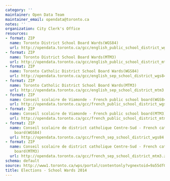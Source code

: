 ```yaml
---
category: ''
maintainer: Open Data Team
maintainer_email: opendata@toronto.ca
notes: ''
organization: City Clerk's Office
resources:
- format: ZIP
  name: Toronto District School Board Wards(WGS84)
  url: http://opendata.toronto.ca/gcc/english_public_school_district_wgs84.zip
- format: ZIP
  name: Toronto District School Board Wards(MTM3)
  url: http://opendata.toronto.ca/gcc/english_public_school_district_mtm3.zip
- format: ZIP
  name: Toronto Catholic District School Board Wards(WGS84)
  url: http://opendata.toronto.ca/gcc/english_sep_school_district_wgs84.zip
- format: ZIP
  name: Toronto Catholic District School Board Wards(MTM3)
  url: http://opendata.toronto.ca/gcc/english_sep_school_district_mtm3.zip
- format: ZIP
  name: Conseil scolaire de Viamonde - French public school board(WGS84)
  url: http://opendata.toronto.ca/gcc/french_public_school_district_wgs84.zip
- format: ZIP
  name: Conseil scolaire de Viamonde - French public school board(MTM3)
  url: http://opendata.toronto.ca/gcc/french_public_school_district_mtm3.zip
- format: ZIP
  name: Conseil scolaire de district catholique Centre-Sud - French catholic school
    board(WGS84)
  url: http://opendata.toronto.ca/gcc/french_sep_school_district_wgs84.zip
- format: ZIP
  name: Conseil scolaire de district catholique Centre-Sud - French catholic school
    board(MTM3)
  url: http://opendata.toronto.ca/gcc/french_sep_school_district_mtm3.zip
schema: default
source: http://www1.toronto.ca/wps/portal/contentonly?vgnextoid=9a55df0bb20b9410VgnVCM10000071d60f89RCRD&vgnextchannel=1a66e03bb8d1e310VgnVCM10000071d60f89RCRD
title: Elections - School Wards 2014
---
```

